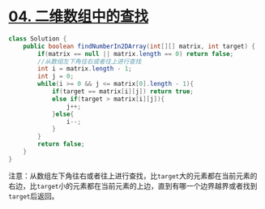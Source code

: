 # [04. 二维数组中的查找](https://leetcode-cn.com/problems/er-wei-shu-zu-zhong-de-cha-zhao-lcof/)

```java
class Solution {
    public boolean findNumberIn2DArray(int[][] matrix, int target) {
        if(matrix == null || matrix.length == 0) return false;
        //从数组左下角往右或者往上进行查找
        int i = matrix.length - 1;
        int j = 0;
        while(i >= 0 && j <= matrix[0].length - 1){
            if(target == matrix[i][j]) return true;
            else if(target > matrix[i][j]){
                j++;
            }else{
                i--;
            }
        }
        return false;
    }
}
```

注意：从数组左下角往右或者往上进行查找，比`target`大的元素都在当前元素的右边，比`target`小的元素都在当前元素的上边，直到有哪一个边界越界或者找到`target`后返回。
